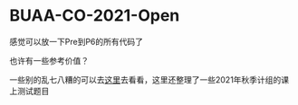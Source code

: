 # BUAA-CO-2021-Open
 感觉可以放一下Pre到P6的所有代码了
 
 也许有一些参考价值？
 
 一些别的乱七八糟的可以去[这里](flyinglandlord.github.io)去看看，这里还整理了一些2021年秋季计组的课上测试题目
 

